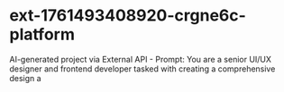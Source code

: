 # ext-1761493408920-crgne6c-platform
AI-generated project via External API - Prompt: You are a senior UI/UX designer and frontend developer tasked with creating a comprehensive design a
